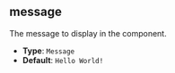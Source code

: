 ## message

The message to display in the component.

* **Type**: `Message`
* **Default**: `Hello World!`
